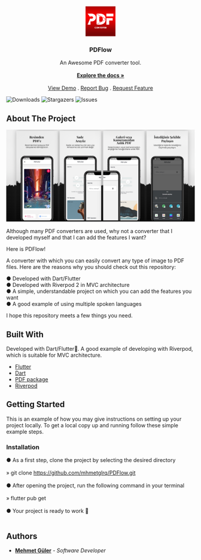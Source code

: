 <br/>
<p align="center">
  <a href="https://github.com/mhmetglrq/PDFlow">
    <img src="images/pdflowicon.png" alt="Logo" width="80" height="80">
  </a>

  <h3 align="center">PDFlow</h3>

  <p align="center">
    An Awesome PDF converter tool.
    <br/>
    <br/>
    <a href="https://github.com/mhmetglrq/PDFlow"><strong>Explore the docs »</strong></a>
    <br/>
    <br/>
    <a href="https://github.com/mhmetglrq/PDFlow">View Demo</a>
    .
    <a href="https://github.com/mhmetglrq/PDFlow/issues">Report Bug</a>
    .
    <a href="https://github.com/mhmetglrq/PDFlow/issues">Request Feature</a>
  </p>
</p>

![Downloads](https://img.shields.io/github/downloads/mhmetglrq/PDFlow/total) ![Stargazers](https://img.shields.io/github/stars/mhmetglrq/PDFlow?style=social) ![Issues](https://img.shields.io/github/issues/mhmetglrq/PDFlow) 

## About The Project

![Screen Shot](images/google_feature.png)

Although many PDF converters are used, why not a converter that I developed myself and that I can add the features I want?

Here is PDFlow!

A converter with which you can easily convert any type of image to PDF files. Here are the reasons why you should check out this repository:

● Developed with Dart/Flutter<br/>
● Developed with Riverpod 2 in MVC architecture<br/>
● A simple, understandable project on which you can add the features you want<br/>
● A good example of using multiple spoken languages<br/>

I hope this repository meets a few things you need.

## Built With

Developed with Dart/Flutter💙. A good example of developing with Riverpod, which is suitable for MVC architecture.

* [Flutter](https://flutter.dev/)
* [Dart](https://dart.dev/)
* [PDF package](https://pub.dev/packages/pdf)
* [Riverpod ](https://riverpod.dev/)

## Getting Started

This is an example of how you may give instructions on setting up your project locally.
To get a local copy up and running follow these simple example steps.

### Installation

● As a first step, clone the project by selecting the desired directory<br/><br/>
       <t/>» git clone https://github.com/mhmetglrq/PDFlow.git<br/><br/>
● After opening the project, run the following command in your terminal<br/><br/>
       <t/>» flutter pub get<br/><br/>
● Your project is ready to work 🙌<br/><br/>

## Authors

* **[Mehmet Güler](https://github.com/mhmetglrq/)** - *Software Developer* 

